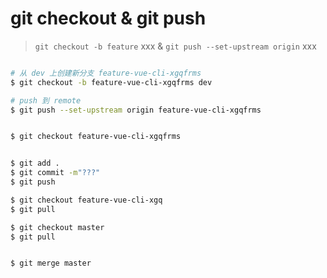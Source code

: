 # git checkout & git push


> `git checkout -b feature` xxx & `git push --set-upstream origin` xxx


```sh

# 从 dev 上创建新分支 feature-vue-cli-xgqfrms
$ git checkout -b feature-vue-cli-xgqfrms dev

# push 到 remote
$ git push --set-upstream origin feature-vue-cli-xgqfrms


$ git checkout feature-vue-cli-xgqfrms


```



```sh

$ git add .
$ git commit -m"???"
$ git push

$ git checkout feature-vue-cli-xgq
$ git pull

$ git checkout master
$ git pull


$ git merge master


```
